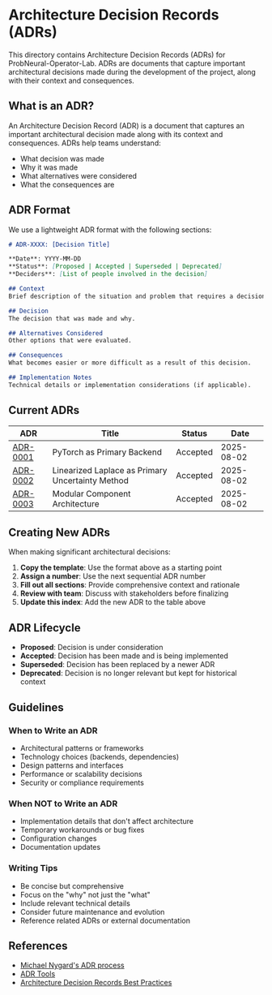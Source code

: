 # Architecture Decision Records (ADRs)

This directory contains Architecture Decision Records (ADRs) for ProbNeural-Operator-Lab. ADRs are documents that capture important architectural decisions made during the development of the project, along with their context and consequences.

## What is an ADR?

An Architecture Decision Record (ADR) is a document that captures an important architectural decision made along with its context and consequences. ADRs help teams understand:
- What decision was made
- Why it was made
- What alternatives were considered
- What the consequences are

## ADR Format

We use a lightweight ADR format with the following sections:

```markdown
# ADR-XXXX: [Decision Title]

**Date**: YYYY-MM-DD  
**Status**: [Proposed | Accepted | Superseded | Deprecated]  
**Deciders**: [List of people involved in the decision]

## Context
Brief description of the situation and problem that requires a decision.

## Decision
The decision that was made and why.

## Alternatives Considered
Other options that were evaluated.

## Consequences
What becomes easier or more difficult as a result of this decision.

## Implementation Notes
Technical details or implementation considerations (if applicable).
```

## Current ADRs

| ADR | Title | Status | Date |
|-----|-------|--------|------|
| [ADR-0001](adr-0001-pytorch-backend.md) | PyTorch as Primary Backend | Accepted | 2025-08-02 |
| [ADR-0002](adr-0002-laplace-approximation.md) | Linearized Laplace as Primary Uncertainty Method | Accepted | 2025-08-02 |
| [ADR-0003](adr-0003-modular-architecture.md) | Modular Component Architecture | Accepted | 2025-08-02 |

## Creating New ADRs

When making significant architectural decisions:

1. **Copy the template**: Use the format above as a starting point
2. **Assign a number**: Use the next sequential ADR number
3. **Fill out all sections**: Provide comprehensive context and rationale
4. **Review with team**: Discuss with stakeholders before finalizing
5. **Update this index**: Add the new ADR to the table above

## ADR Lifecycle

- **Proposed**: Decision is under consideration
- **Accepted**: Decision has been made and is being implemented
- **Superseded**: Decision has been replaced by a newer ADR
- **Deprecated**: Decision is no longer relevant but kept for historical context

## Guidelines

### When to Write an ADR
- Architectural patterns or frameworks
- Technology choices (backends, dependencies)
- Design patterns and interfaces
- Performance or scalability decisions
- Security or compliance requirements

### When NOT to Write an ADR
- Implementation details that don't affect architecture
- Temporary workarounds or bug fixes
- Configuration changes
- Documentation updates

### Writing Tips
- Be concise but comprehensive
- Focus on the "why" not just the "what"
- Include relevant technical details
- Consider future maintenance and evolution
- Reference related ADRs or external documentation

## References

- [Michael Nygard's ADR process](http://thinkrelevance.com/blog/2011/11/15/documenting-architecture-decisions)
- [ADR Tools](https://github.com/npryce/adr-tools)
- [Architecture Decision Records Best Practices](https://engineering.atspotify.com/2020/04/14/when-should-i-write-an-architecture-decision-record/)